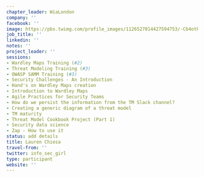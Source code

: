 ```yaml
---
chapter_leader: WiaLondon
company: ''
facebook: ''
image: https://pbs.twimg.com/profile_images/1126527014427594753/-Cb4otPe_400x400.jpg
job_title: ''
linkedin: ''
notes: ''
project_leader: ''
sessions:
- Wardley Maps Training (#2)
- Threat Modeling Training (#3)
- OWASP SAMM Training (#3)
- Security Challenges - An Introduction
- Hand's on Wardley Maps creation
- Introduction to Wardley Maps
- Agile Practices for Security Teams
- How do we persist the information from the TM Slack channel?
- Creating a generic diagram of a threat model
- TM maturity
- Threat Model Cookbook Project (Part 1)
- Security data science
- Zap - How to use it
status: add details
title: Lauren Chiesa
travel-from: ''
twitter: info_sec_girl
type: participant
website: ''
---
```


<!-- put more details about participant here -->
